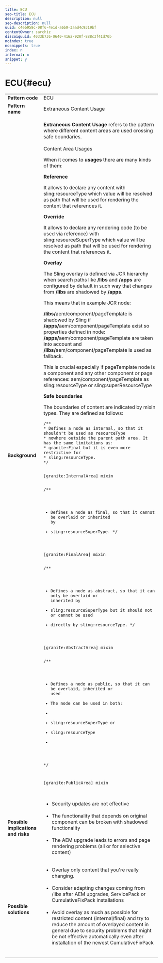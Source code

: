 ```yaml
---
title: ECU
seo-title: ECU
description: null
seo-description: null
uuid: c4eb958c-08f6-4e1d-a6b0-3aad4c9319bf
contentOwner: sarchiz
discoiquuid: 4033b736-0640-416a-920f-888c3f41d70b
noindex: true
nosnippets: true
index: n
internal: n
snippet: y
---
```


# ECU{#ecu}

<table>
 <tbody>
  <tr>
   <td><strong>Pattern code</strong></td>
   <td>ECU</td>
  </tr>
  <tr>
   <td><strong>Pattern name</strong></td>
   <td>Extraneous Content Usage </td>
  </tr>
  <tr>
   <td><strong>Background</strong></td>
   <td><p><strong>Extraneous Content Usage</strong> refers to the pattern where different content areas are used crossing safe boundaries.<br /><br /> Content Area Usages</p> <p>When it comes to <strong>usages</strong> there are many kinds of them:</p> <p><strong>Reference</strong></p> <p>It allows to declare any content with <span class="code">sling:resourceType</span> which value will be resolved as path that will be used for rendering the content that references it.</p> <p><strong>Override</strong></p> <p>It allows to declare any rendering code (to be used via reference) with <span class="code">sling:resourceSuperType</span> which value will be resolved as path that will be used for rendering the content that references it.</p> <p><strong>Overlay</strong></p> <p>The Sling overlay is defined via JCR hierarchy when search paths like <strong>/libs</strong> and <strong>/apps</strong> are configured by default in such way that changes from <strong>/libs</strong> are shadowed by <strong>/apps</strong>.</p> <p>This means that in example JCR node:</p> <p><strong>/libs/</strong>aem/component/pageTemplate is shadowed by Sling if <strong>/apps/</strong>aem/component/pageTemplate exist so properties defined in node: <strong>/apps/</strong>aem/component/pageTemplate are taken into account and <strong>/libs/</strong>aem/component/pageTemplate is used as fallback.</p> <p>This is crucial especially if pageTemplate node is a component and any other component or page references: aem/component/pageTemplate as <span class="code">sling:resourceType</span> or <span class="code">sling:superResourceType</span></p> <p><strong>Safe boundaries</strong></p> <p>The boundaries of content are indicated by mixin types. They are defined as follows:</p> <p><pre><code class="code">/**
* Defines a node as internal, so that it shouldn't be used as resourceType
* nowhere outside the parent path area. It has the same limitations as:
* granite:Final but it is even more restrictive for
* sling:resourceType.
*/

[granite:InternalArea] mixin</code></pre></p> <p><pre><code class="code">/**
* Defines a node as final, so that it cannot be overlaid or inherited by
* sling:resourceSuperType.
*/

[granite:FinalArea] mixin</code></pre></p> <p><pre><code class="code">/**
* Defines a node as abstract, so that it can only be overlaid or inherited by
* sling:resourceSuperType but it should not or cannot be used
* directly by sling:resourceType.
*/

[granite:AbstractArea] mixin</code></pre></p> <p><pre><code class="code">/**
* Defines a node as public, so that it can be overlaid, inherited or used
* The node can be used in both:
*
* sling:resourceSuperType or
* sling:resourceType
*
*/

[granite:PublicArea] mixin</code></pre></p> </td>
  </tr>
  <tr>
   <td><strong>Possible implications and risks</strong></td>
   <td>
    <ul>
     <li>Security updates are not effective<br /><br /> </li>
     <li>The functionality that depends on original component can be broken with shadowed functionality<br /><br /> </li>
     <li>The AEM upgrade leads to errors and page rendering problems (all or for selective content)</li>
    </ul> </td>
  </tr>
  <tr>
   <td><strong>Possible solutions</strong></td>
   <td>
    <ul>
     <li>Overlay only content that you're really changing.<br /><br /> </li>
     <li>Consider adapting changes coming from /libs after AEM upgrades, ServicePack or CumulativeFixPack installations<br /><br /> </li>
     <li>Avoid overlay as much as possible for restricted content (internal/final) and try to reduce the amount of overlayed content in general due to security problems that might be not effective automatically even after installation of the newest CumulativeFixPack<br /><br /> </li>
    </ul> </td>
  </tr>
 </tbody>
</table>

